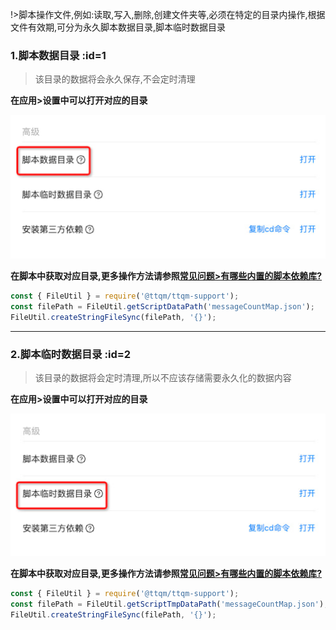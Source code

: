 !>脚本操作文件,例如:读取,写入,删除,创建文件夹等,必须在特定的目录内操作,根据文件有效期,可分为永久脚本数据目录,脚本临时数据目录

### 1.脚本数据目录 :id=1

> 该目录的数据将会永久保存,不会定时清理

**在应用>设置中可以打开对应的目录**

![打开脚本数据目录](_media/script-data-dir/1.jpg)

**在脚本中获取对应目录,更多操作方法请参照[常见问题>有哪些内置的脚本依赖库?](zh-cn/question/build-in-module?id=_6)**

```javascript
const { FileUtil } = require('@ttqm/ttqm-support');
const filePath = FileUtil.getScriptDataPath('messageCountMap.json');
FileUtil.createStringFileSync(filePath, '{}');
```

---

### 2.脚本临时数据目录 :id=2

> 该目录的数据将会定时清理,所以不应该存储需要永久化的数据内容

**在应用>设置中可以打开对应的目录**

![打开脚本临时数据目录](_media/script-data-dir/2.jpg)

**在脚本中获取对应目录,更多操作方法请参照[常见问题>有哪些内置的脚本依赖库?](zh-cn/question/build-in-module?id=_6)**

```javascript
const { FileUtil } = require('@ttqm/ttqm-support');
const filePath = FileUtil.getScriptTmpDataPath('messageCountMap.json');
FileUtil.createStringFileSync(filePath, '{}');
```
